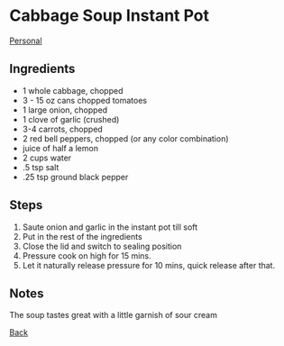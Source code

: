 # Cabbage Soup Instant Pot
[Personal](../../readme.md)

## Ingredients
- 1 whole cabbage, chopped
- 3 - 15 oz cans chopped tomatoes
- 1 large onion, chopped
- 1 clove of garlic (crushed)
- 3-4 carrots, chopped 
- 2 red bell peppers, chopped (or any color combination)
- juice of half a lemon
- 2 cups water
- .5 tsp salt
- .25 tsp ground black pepper

## Steps
1. Saute onion and garlic in the instant pot till soft
2. Put in the rest of the ingredients
3. Close the lid and switch to sealing position
4. Pressure cook on high for 15 mins.
5. Let it naturally release pressure for 10 mins, quick release after that.

## Notes
The soup tastes great with  a little garnish of sour cream

[Back](../readme.md)